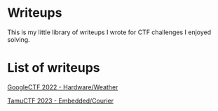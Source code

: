 # Writeups
This is my little library of writeups I wrote for CTF challenges I enjoyed
solving.

# List of writeups
[GoogleCTF 2022 - Hardware/Weather](GoogleCTF2022/Hardware-Weather/README.md)

[TamuCTF 2023 - Embedded/Courier](TamuCTF2023/Embedded-Courier/README.md)
